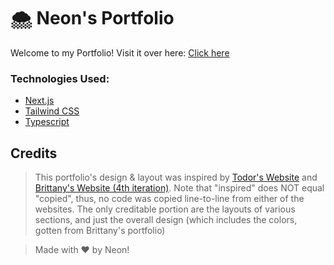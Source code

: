 # 🌨 Neon's Portfolio

Welcome to my Portfolio! Visit it over here: [Click here](https://neon.is-a.dev)

### Technologies Used:

- [Next.js](https://nextjs.org)
- [Tailwind CSS](https://tailwindcss.com)
- [Typescript](https://typescriptlang.org)

## Credits

> This portfolio's design & layout was inspired by [Todor's Website](https://dvlpr.pro/) and [Brittany's Website (4th iteration)](https://v4.brittanychiang.com/). Note that "inspired" does NOT equal "copied", thus, no code was copied line-to-line from either of the websites. The only creditable portion are the layouts of various sections, and just the overall design (which includes the colors, gotten from Brittany's portfolio)

> Made with ❤️ by Neon!
